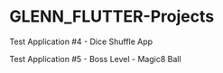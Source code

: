 # GLENN_FLUTTER-Projects


Test Application #4 - Dice Shuffle App


Test Application #5 - Boss Level - Magic8 Ball
